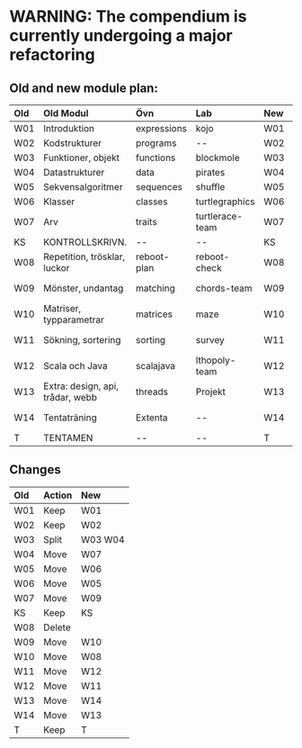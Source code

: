 # WARNING: The compendium is currently undergoing a major refactoring

## Old and new module plan:

| Old | Old Modul                        | Övn         | Lab             | New | New Modul                    | New Övn     | New Lab         |
|:----|:---------------------------------|:------------|:----------------|:----|:-----------------------------|:------------|:----------------|
| W01 | Introduktion                     | expressions | kojo            | W01 | Introduktion                 | expressions | kojo            |
| W02 | Kodstrukturer                    | programs    | --              | W02 | Kodstrukturer                | programs    | --              |
| W03 | Funktioner, objekt               | functions   | blockmole       | W03 | Funktioner                   | functions   | irritext        |
| W04 | Datastrukturer                   | data        | pirates         | W04 | Objekt                       | objects     | blockmole       |
| W05 | Sekvensalgoritmer                | sequences   | shuffle         | W05 | Klasser                      | classes     | turtle          |
| W06 | Klasser                          | classes     | turtlegraphics  | W06 | Sekvensalgoritmer            | sequences   | shuffle         |
| W07 | Arv                              | traits      | turtlerace-team | W07 | Datastrukturer               | data        | pirates         |
| KS  | KONTROLLSKRIVN.                  | --          | --              | KS  | KONTROLLSKRIVN.              | --          | --              |
| W08 | Repetition, trösklar, luckor     | reboot-plan | reboot-check    | W08 | Matriser, typparametrar      | matrices    | maze            |
| W09 | Mönster, undantag                | matching    | chords-team     | W09 | Arv                          | traits      | turtlerace-team |
| W10 | Matriser, typparametrar          | matrices    | maze            | W10 | Mönster, undantag            | matching    | chords-team     |
| W11 | Sökning, sortering               | sorting     | survey          | W11 | Scala och Java               | scalajava   | lthopoly-team   |
| W12 | Scala och Java                   | scalajava   | lthopoly-team   | W12 | Sökning, sortering           | sorting     | survey          |
| W13 | Extra: design, api, trådar, webb | threads     | Projekt         | W13 | Repetition, tentaträning     | Extenta     | Projekt         |
| W14 | Tentaträning                     | Extenta     | --              | W14 | Extra: jämlöpande exekvering | threads     | --              |
| T   | TENTAMEN                         | --          | --              | T   | TENTAMEN                     | --          | --              |


## Changes
| Old | Action    | New |
|:----|:----------|:----|
| W01 | Keep      | W01 |
| W02 | Keep      | W02 |
| W03 | Split     | W03 W04 |
| W04 | Move      | W07 |
| W05 | Move      | W06 |
| W06 | Move      | W05 |
| W07 | Move      | W09 |
| KS  | Keep      | KS  |
| W08 | Delete    |     |
| W09 | Move      | W10 |
| W10 | Move      | W08 |
| W11 | Move      | W12 |
| W12 | Move      | W11 |
| W13 | Move      | W14 |
| W14 | Move      | W13 |
| T   | Keep      | T   |
